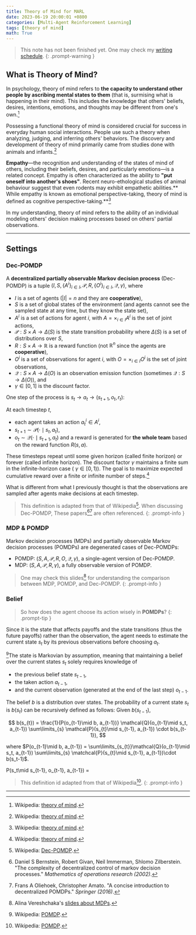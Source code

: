 ```yaml
---
title: Theory of Mind for MARL
date: 2023-06-19 20:00:01 +0800
categories: [Multi-Agent Reinforcement Learning]
tags: [theory of mind]
math: True
---
```


> This note has not been finished yet. One may check my [writing schedule](https://yuelin301.github.io/posts/Schedule/).
{: .prompt-warning }

## What is Theory of Mind?
In psychology, theory of mind refers to **the capacity to understand other people by ascribing mental states to them** (that is, surmising what is happening in their mind). This includes the knowledge that others' beliefs, desires, intentions, emotions, and thoughts may be different from one's own.[^wiki-tom]

Possessing a functional theory of mind is considered crucial for success in everyday human social interactions. People use such a theory when analyzing, judging, and inferring others' behaviors. The discovery and development of theory of mind primarily came from studies done with animals and infants.[^wiki-tom]

**Empathy**—the recognition and understanding of the states of mind of others, including their beliefs, desires, and particularly emotions—is a related concept. Empathy is often characterized as the ability to **"put oneself into another's shoes"**. Recent neuro-ethological studies of animal behaviour suggest that even rodents may exhibit empathetic abilities.** While empathy is known as emotional perspective-taking, theory of mind is defined as cognitive perspective-taking.**[^wiki-tom]

In my understanding, theory of mind refers to the ability of an individual modeling others' decision making processes based on others' partial observations.


---


## Settings

### Dec-POMDP

A **decentralized partially observable Markov decision process** (Dec-POMDP) is a tuple $(I, S,\{A^i\}_{i\in I}, \mathcal{P}, R, \{O^i\}_{i\in I}, \mathcal{Q}, \gamma)$, where
- $I$ is a set of agents ($|I|=n$ and they are **cooperative**),
- $S$ is a set of global states of the environment (and agents cannot see the sampled state at any time, but they know the state set), 
- $A^i$ is a set of actions for agent $i$, with $A=\times_{i\in I} A^i$ is the set of joint actions,
- $\mathcal{P}:S\times A\to\Delta(S)$ is the state transition probability where $\Delta(S)$ is a set of distributions over $S$,
- $R:S\times A\to \mathbb{R}$ is a reward function (not $\mathbb{R}^n$ since the agents are **cooperative**),
- $O^i$ is a set of observations for agent $i$, with $O = \times_{i\in I} O^i$ is the set of joint observations,
- $\mathcal{Q}:S\times A\to\Delta(O)$ is an observation emission function (sometimes $\mathcal{Q}:S\to\Delta(O)$), and
- $\gamma\in[0,1]$ is the discount factor.

One step of the process is  $s_{t}\to a_{t}\to (s_{t+1}, o_{t}, r_{t})$:

At each timestep $t$,
- each agent takes an action $a_t^i\in A^i$,
- $s_{t+1}\sim \mathcal{P}(\cdot \mid s_t, a_t)$, 
- $o_t \sim \mathcal{Q}(\cdot \mid s_{t+1}, a_{t})$ and a reward is generated for **the whole team** based on the reward function $R(s,a)$.  

These timesteps repeat until some given horizon (called finite horizon) or forever (called infinite horizon). The discount factor $\gamma$ maintains a finite sum in the infinite-horizon case (
$\gamma \in [0,1)$). 
The goal is to maximize expected cumulative reward over a finite or infinite number of steps.[^wiki-tom]

What is different from what I previously thought is that the observations are sampled after agents make decisions at each timestep.

> This definition is adapted from that of Wikipedia[^wiki-Dec-POMDP]. When discussing Dec-POMDP, These papers[^Dec-POMDP-Bernstein][^Dec-POMDP-Oliehoek] are often referenced.
{: .prompt-info }

### MDP & POMDP

Markov decision processes (MDPs) and partially observable Markov decision processes (POMDPs) are degenerated cases of Dec-POMDPs:
- POMDP: $(S, A, \mathcal{P}, R, O, \mathcal{Q}, \gamma)$, a single-agent version of Dec-POMDP.
- MDP: $(S, A, \mathcal{P}, R, \gamma)$, a fully observable version of POMDP.

> One may check this slides[^mdps-slides] for understanding the comparison between MDP, POMDP, and Dec-POMDP. 
{: .prompt-info }


### Belief

> So how does the agent choose its action wisely in **POMDPs**?
{: .prompt-tip }

Since it is the state that affects payoffs and the state transitions (thus the future payoffs) rather than the observation, the agent needs to estimate the current state $s_t$ by its previous observations before choosing $a_t$.

[^wiki-POMDP]The state is Markovian by assumption, meaning that maintaining a belief over the current states $s_t$ solely requires knowledge of 
- the previous belief state $s_{t-1}$, 
- the taken action $a_{t-1}$, 
- and the current observation (generated at the end of the last step) $o_{t-1}$.

The belief $b$ is a distribution over states. The probability of a current state $s_t$ is $b(s_t)$ can be recursively defined as follows: Given $b(s_{t-1})$, 

$$
b(s_{t}) = \frac{1}{P(o_{t-1}\mid b, a_{t-1})}
\mathcal{Q}(o_{t-1}\mid s_t, a_{t-1}) 
\sum\limits_{s} 
\mathcal{P}(s_{t}\mid s_{t-1}, a_{t-1}) 
\cdot b(s_{t-1}),
$$

where $P(o_{t-1}\mid b, a_{t-1}) = \sum\limits_{s_{t}}\mathcal{Q}(o_{t-1}\mid s_t, a_{t-1}) \sum\limits_{s} \matchcal{P}(s_{t}\mid s_{t-1}, a_{t-1})\cdot b(s_t-1)$.

P(s_t\mid s_{t-1}, o_{t-1}, a_{t-1}) = 


> This definition id adapted from that of Wikipedia[^wiki-POMDP].
{: .prompt-info }

---

[^wiki-tom]: Wikipedia: [theory of mind](https://en.wikipedia.org/wiki/Theory_of_mind).
[^Fuchs2019]: Andrew Fuchs, Michael Walton, Theresa Chadwick, Doug Lange. "Theory of mind for deep reinforcement learning in hanabi." *NeurIPS Workshop (2019)*.
[^wiki-Dec-POMDP]: Wikipedia: [Dec-POMDP](https://en.wikipedia.org/wiki/Decentralized_partially_observable_Markov_decision_process).
[^mdps-slides]: Alina Vereshchaka's [slides about MDPs](https://cse.buffalo.edu/~avereshc/rl_fall19/lecture_23_MDP_POMDP_DecPOMDP.pdf).
[^Dec-POMDP-Bernstein]: Daniel S Bernstein, Robert Givan, Neil Immerman, Shlomo Zilberstein. "The complexity of decentralized control of markov decision processes." *Mathematics of operations research (2002)*.
[^Dec-POMDP-Oliehoek]:Frans A Oliehoek, Christopher Amato. "A concise introduction to decentralized POMDPs." *Springer (2016)*.
[^wiki-POMDP]: Wikipedia: [POMDP](https://en.wikipedia.org/wiki/Partially_observable_Markov_decision_process).
